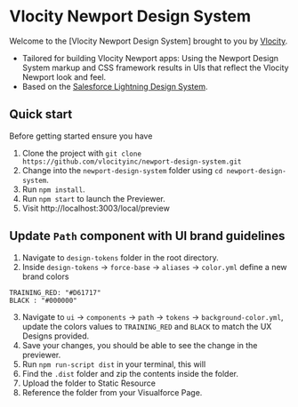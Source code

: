 # Vlocity Newport Design System

Welcome to the [Vlocity Newport Design System] brought to you by [Vlocity](https://vlocity.com).

* Tailored for building Vlocity Newport apps: Using the Newport Design System markup and CSS framework results in UIs that reflect the Vlocity Newport look and feel.
* Based on the [Salesforce Lightning Design System](https://lightningdesignsystem.com).

## Quick start

Before getting started ensure you have 

1. Clone the project with `git clone https://github.com/vlocityinc/newport-design-system.git`
2. Change into the `newport-design-system` folder using `cd newport-design-system`.
3. Run `npm install`. 
4. Run `npm start` to launch the Previewer.
5. Visit http://localhost:3003/local/preview

## Update `Path` component with UI brand guidelines
1. Navigate to `design-tokens` folder in the root directory.
2. Inside `design-tokens` -> `force-base` -> `aliases` -> `color.yml` define a new brand colors 
```
TRAINING_RED: "#D61717"
BLACK : "#000000"
```
3. Navigate to `ui` -> `components` -> `path` -> `tokens` -> `background-color.yml`, update the colors values to `TRAINING_RED` and `BLACK` to match the UX Designs provided.
4. Save your changes, you should be able to see the change in the previewer. 
5. Run `npm run-script dist` in your terminal, this will 
6. Find the `.dist` folder and zip the contents inside the folder.
7. Upload the folder to Static Resource
8. Reference the folder from your Visualforce Page.
